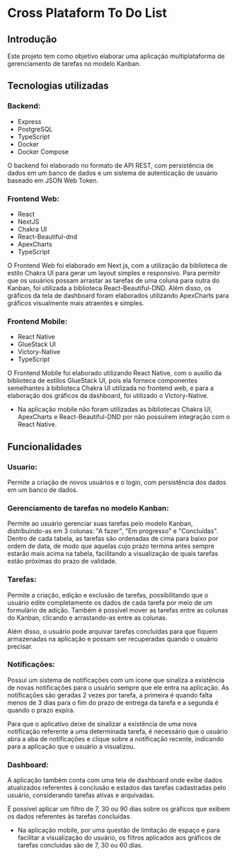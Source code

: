 # Cross Plataform To Do List

## Introdução

Este projeto tem como objetivo elaborar uma aplicação multiplataforma de gerenciamento de tarefas no modelo Kanban.

## Tecnologias utilizadas

### Backend:

- Express
- PostgreSQL
- TypeScript
- Docker
- Docker Compose

O backend foi elaborado no formato de API REST, com persistência de dados em um banco de dados e um sistema de autenticação de usuário baseado em JSON Web Token.

### Frontend Web:

- React
- NextJS
- Chakra UI
- React-Beautiful-dnd
- ApexCharts
- TypeScript

O Frontend Web foi elaborado em Next.js, com a utilização da biblioteca de estilo Chakra UI para gerar um layout simples e responsivo. Para permitir que os usuários possam arrastar as tarefas de uma coluna para outra do Kanban, foi utilizada a biblioteca React-Beautiful-DND. Além disso, os gráficos da tela de dashboard foram elaborados utilizando ApexCharts para gráficos visualmente mais atraentes e simples.

### Frontend Mobile:

- React Native
- GlueStack UI
- Victory-Native
- TypeScript

O Frontend Mobile foi elaborado utilizando React Native, com o auxílio da biblioteca de estilos GlueStack UI, pois ela fornece componentes semelhantes à biblioteca Chakra UI utilizada no frontend web, e para a elaboração dos gráficos da dashboard, foi utilizado o Victory-Native.

- Na aplicação mobile não foram utilizadas as bibliotecas Chakra UI, ApexCharts e React-Beautiful-DND por não possuírem integração com o React Native.

## Funcionalidades

### Usuario:

Permite a criação de novos usuários e o login, com persistência dos dados em um banco de dados.

### Gerenciamento de tarefas no modelo Kanban:

Permite ao usuário gerenciar suas tarefas pelo modelo Kanban, distribuindo-as em 3 colunas: "A fazer", "Em progresso" e "Concluídas". Dentro de cada tabela, as tarefas são ordenadas de cima para baixo por ordem de data, de modo que aquelas cujo prazo termina antes sempre estarão mais acima na tabela, facilitando a visualização de quais tarefas estão próximas do prazo de validade.

### Tarefas:

Permite a criação, edição e exclusão de tarefas, possibilitando que o usuário edite completamente os dados de cada tarefa por meio de um formulário de adição. Também é possível mover as tarefas entre as colunas do Kanban, clicando e arrastando-as entre as colunas.

Além disso, o usuário pode arquivar tarefas concluídas para que fiquem armazenadas na aplicação e possam ser recuperadas quando o usuário precisar.

### Notificações:

Possui um sistema de notificações com um ícone que sinaliza a existência de novas notificações para o usuário sempre que ele entra na aplicação. As notificações são geradas 2 vezes por tarefa, a primeira é quando falta menos de 3 dias para o fim do prazo de entrega da tarefa e a segunda é quando o prazo expira.

Para que o aplicativo deixe de sinalizar a existência de uma nova notificação referente a uma determinada tarefa, é necessário que o usuário abra a aba de notificações e clique sobre a notificação recente, indicando para a aplicação que o usuário a visualizou.

### Dashboard:

A aplicação também conta com uma tela de dashboard onde exibe dados atualizados referentes à conclusão e estados das tarefas cadastradas pelo usuário, considerando tarefas ativas e arquivadas.

É possível aplicar um filtro de 7, 30 ou 90 dias sobre os gráficos que exibem os dados referentes às tarefas concluídas.

- Na aplicação mobile, por uma questão de limitação de espaço e para facilitar a visualização do usuário, os filtros aplicados aos gráficos de tarefas concluídas são de 7, 30 ou 60 dias.
